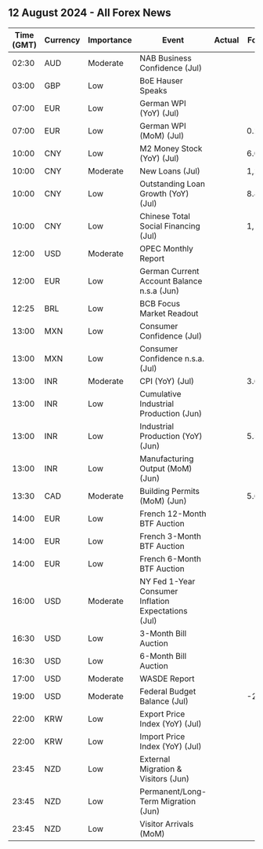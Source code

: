 ## 12 August 2024 - All Forex News

| Time (GMT) | Currency | Importance | Event | Actual | Forecast | Previous |
|------|----------|------------|-------|--------|----------|----------|
| 02:30 | AUD | Moderate | NAB Business Confidence (Jul) |  |  | 4 |
| 03:00 | GBP | Low | BoE Hauser Speaks |  |  |  |
| 07:00 | EUR | Low | German WPI (YoY) (Jul) |  |  | -0.6% |
| 07:00 | EUR | Low | German WPI (MoM) (Jul) |  | 0.2% | -0.3% |
| 10:00 | CNY | Low | M2 Money Stock (YoY) (Jul) |  | 6.0% | 6.2% |
| 10:00 | CNY | Moderate | New Loans (Jul) |  | 1,280.0B | 2,130.0B |
| 10:00 | CNY | Low | Outstanding Loan Growth (YoY) (Jul) |  | 8.8% | 8.1% |
| 10:00 | CNY | Low | Chinese Total Social Financing (Jul) |  | 1,100.0B | 3,300.0B |
| 12:00 | USD | Moderate | OPEC Monthly Report |  |  |  |
| 12:00 | EUR | Low | German Current Account Balance n.s.a (Jun) |  |  | 18.5B |
| 12:25 | BRL | Low | BCB Focus Market Readout |  |  |  |
| 13:00 | MXN | Low | Consumer Confidence (Jul) |  |  | 47.5 |
| 13:00 | MXN | Low | Consumer Confidence n.s.a. (Jul) |  |  | 48.1 |
| 13:00 | INR | Moderate | CPI (YoY) (Jul) |  | 3.65% | 5.08% |
| 13:00 | INR | Low | Cumulative Industrial Production (Jun) |  |  | 5.40% |
| 13:00 | INR | Low | Industrial Production (YoY) (Jun) |  | 5.5% | 5.9% |
| 13:00 | INR | Low | Manufacturing Output (MoM) (Jun) |  |  | 4.6% |
| 13:30 | CAD | Moderate | Building Permits (MoM) (Jun) |  | 5.6% | -12.2% |
| 14:00 | EUR | Low | French 12-Month BTF Auction |  |  | 2.924% |
| 14:00 | EUR | Low | French 3-Month BTF Auction |  |  | 3.485% |
| 14:00 | EUR | Low | French 6-Month BTF Auction |  |  | 3.245% |
| 16:00 | USD | Moderate | NY Fed 1-Year Consumer Inflation Expectations (Jul) |  |  | 3.0% |
| 16:30 | USD | Low | 3-Month Bill Auction |  |  | 5.075% |
| 16:30 | USD | Low | 6-Month Bill Auction |  |  | 4.700% |
| 17:00 | USD | Moderate | WASDE Report |  |  |  |
| 19:00 | USD | Moderate | Federal Budget Balance (Jul) |  | -254.3B | -66.0B |
| 22:00 | KRW | Low | Export Price Index (YoY) (Jul) |  |  | 12.2% |
| 22:00 | KRW | Low | Import Price Index (YoY) (Jul) |  |  | 9.7% |
| 23:45 | NZD | Low | External Migration & Visitors (Jun) |  |  | 12.10% |
| 23:45 | NZD | Low | Permanent/Long-Term Migration (Jun) |  |  | 1,410 |
| 23:45 | NZD | Low | Visitor Arrivals (MoM) |  |  | 4.0% |
